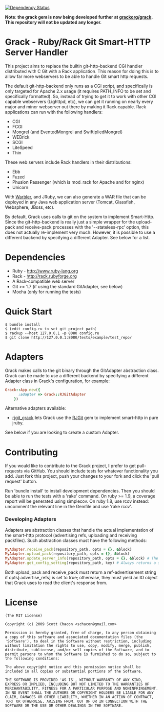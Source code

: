 [![Dependency Status](https://gemnasium.com/schacon/grack.svg)](https://gemnasium.com/schacon/grack)

**Note: the grack gem is now being developed further at [grackorg/grack](https://github.com/grackorg/grack). This repository will not be updated any longer.**

Grack - Ruby/Rack Git Smart-HTTP Server Handler
===============================================

This project aims to replace the builtin git-http-backend CGI handler
distributed with C Git with a Rack application.  This reason for doing this
is to allow far more webservers to be able to handle Git smart http requests.

The default git-http-backend only runs as a CGI script, and specifically is
only targeted for Apache 2.x usage (it requires PATH_INFO to be set and 
specifically formatted).  So, instead of trying to get it to work with
other CGI capable webservers (Lighttpd, etc), we can get it running on nearly
every major and minor webserver out there by making it Rack capable.  Rack 
applications can run with the following handlers:

* CGI
* FCGI
* Mongrel (and EventedMongrel and SwiftipliedMongrel)
* WEBrick
* SCGI
* LiteSpeed
* Thin

These web servers include Rack handlers in their distributions:

* Ebb
* Fuzed
* Phusion Passenger (which is mod_rack for Apache and for nginx)
* Unicorn

With [Warbler](http://caldersphere.rubyforge.org/warbler/classes/Warbler.html),
and JRuby, we can also generate a WAR file that can be deployed in any Java
web application server (Tomcat, Glassfish, Websphere, JBoss, etc).

By default, Grack uses calls to git on the system to implement Smart-Http. Since the git-http-backend is really just a simple wrapper for the upload-pack
and receive-pack processes with the '--stateless-rpc' option, this does not actually re-implement very much. However, it is possible to use a different backend by specifying a different Adapter. See below for a list.

Dependencies
========================
* Ruby - http://www.ruby-lang.org
* Rack - http://rack.rubyforge.org
* A Rack-compatible web server
* Git >= 1.7 (if using the standard GitAdapter, see below)
* Mocha (only for running the tests)

Quick Start
========================
	$ bundle install
	$ (edit config.ru to set git project path)
	$ rackup --host 127.0.0.1 -p 8080 config.ru
	$ git clone http://127.0.0.1:8080/tests/example/test_repo/

Adapters
========================

Grack makes calls to the git binary through the GitAdapter abstraction class. Grack can be made to use a different backend by specifying a different Adapter class in Grack's configuration, for example:

```ruby
Grack::App.new({
      :adapter => Grack::RJGitAdapter
    })
```

Alternative adapters available:
- [rjgit_grack](http://github.com/dometto/rjgit_grack) lets Grack use the [RJGit](http://github.com/repotag/rjgit) gem to implement smart-http in pure jruby.

See below if you are looking to create a custom Adapter.

Contributing
========================
If you would like to contribute to the Grack project, I prefer to get
pull-requests via GitHub.  You should include tests for whatever functionality
you add.  Just fork this project, push your changes to your fork and click
the 'pull request' button.

Run 'bundle install' to install development dependencies. Then you should be able to run the tests with a 'rake' command. On ruby >= 1.9, a coverage report will be generated using simplecov. On ruby 1.8, use rcov instead: uncomment the relevant line in the Gemfile and use 'rake rcov'. 

### Developing Adapters

Adapters are abstraction classes that handle the actual implementation of the smart-http protocol (advertising refs, uploading and receiving packfiles). Such abstraction classes must have the following methods:

```ruby
MyAdapter.receive_pack(repository_path, opts = {}, &block)
MyAdapter.upload_pack(repository_path, opts = {}, &block)
MyAdapter.update_server_info(repository_path, opts = {}, &block) # The equivalent of 'git update-server-info'. Optional, for falling back to dumb-http mode.
MyAdapter.get_config_setting(repository_path, key) # Always returns a string, e.g. "false" for key "core.bare".
```

Both upload_pack and receive_pack must return a ref-advertisement string if opts[:advertise_refs] is set to true; otherwise, they must yield an IO object that Grack uses to read the client's response from.

License
========================
	(The MIT License)

	Copyright (c) 2009 Scott Chacon <schacon@gmail.com>

	Permission is hereby granted, free of charge, to any person obtaining
	a copy of this software and associated documentation files (the
	'Software'), to deal in the Software without restriction, including
	without limitation the rights to use, copy, modify, merge, publish,
	distribute, sublicense, and/or sell copies of the Software, and to
	permit persons to whom the Software is furnished to do so, subject to
	the following conditions:

	The above copyright notice and this permission notice shall be
	included in all copies or substantial portions of the Software.

	THE SOFTWARE IS PROVIDED 'AS IS', WITHOUT WARRANTY OF ANY KIND,
	EXPRESS OR IMPLIED, INCLUDING BUT NOT LIMITED TO THE WARRANTIES OF
	MERCHANTABILITY, FITNESS FOR A PARTICULAR PURPOSE AND NONINFRINGEMENT.
	IN NO EVENT SHALL THE AUTHORS OR COPYRIGHT HOLDERS BE LIABLE FOR ANY
	CLAIM, DAMAGES OR OTHER LIABILITY, WHETHER IN AN ACTION OF CONTRACT,
	TORT OR OTHERWISE, ARISING FROM, OUT OF OR IN CONNECTION WITH THE
	SOFTWARE OR THE USE OR OTHER DEALINGS IN THE SOFTWARE.
